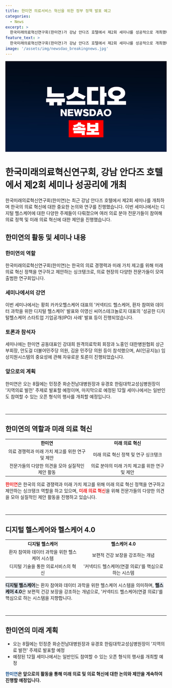 ```yaml
---
title: 한미연 의료서비스 혁신을 위한 정부 정책 발표 예고
categories:
  - News
excerpt: >
  한국미래의료혁신연구회(한미연)가 강남 안다즈 호텔에서 제2회 세미나를 성공적으로 개최했다. 세미나에서는 디지털 헬스케어에 관한 논의가 진행되었는데, 헬스케어 4.0의 발전과 의료 개혁을 강조했으며, 다양한 전문가들의 발표와 자유론이 이어졌다. 한미연은 앞으로도 미래 의료개혁 정책을 제안할 계획이며, 다음 세미나에서는 지역의료 발전 주제로 발표할 예정이다.
feature_text: >
  한국미래의료혁신연구회(한미연)가 강남 안다즈 호텔에서 제2회 세미나를 성공적으로 개최했다. 세미나에서는 디지털 헬스케어에 관한 논의가 진행되었는데, 헬스케어 4.0의 발전과 의료 개혁을 강조했으며, 다양한 전문가들의 발표와 자유론이 이어졌다. 한미연은 앞으로도 미래 의료개혁 정책을 제안할 계획이며, 다음 세미나에서는 지역의료 발전 주제로 발표할 예정이다.
image: '/assets/img/newsdao_breakingnews.jpg'
---
```


<p><img src="/assets/img/newsdao_breakingnews.jpg" alt="pcversion 속보" /></p>

<h1>한국미래의료혁신연구회, 강남 안다즈 호텔에서 제2회 세미나 성공리에 개최</h1>

<p data-ke-size="size16">한국미래의료혁신연구회(한미연)는 최근 강남 안다즈 호텔에서 제2회 세미나를 개최하며 한국의 의료 혁신에 대한 중요한 논의와 연구를 진행했습니다. 이번 세미나에서는 디지털 헬스케어에 대한 다양한 주제들이 다뤄졌으며 여러 의료 분야 전문가들이 참여해 의료 정책 및 미래 의료 혁신에 대한 제안을 진행했습니다.</p>

<h2 data-ke-size="size26">한미연의 활동 및 세미나 내용</h2>

<h3>한미연의 역할</h3>

<p data-ke-size="size16">한국미래의료혁신연구회(한미연)는 한국의 의료 경쟁력과 미래 가치 제고를 위해 미래 의료 혁신 정책을 연구하고 제안하는 싱크탱크로, 의료 현장의 다양한 전문가들이 모여 출범한 연구회입니다.</p>

<h3>세미나에서의 강연</h3>

<p data-ke-size="size16">이번 세미나에서는 황희 카카오헬스케어 대표의 '커넥티드 헬스케어, 환자 참여와 데이터 과학을 위한 디지털 헬스케어' 발표와 이영신 씨어스테크놀로지 대표의 '성공한 디지털헬스케어 스타트업 기업공개(IPO) 사례' 발표 등이 진행되었습니다.</p>

<h3>토론과 참석자</h3>

<p data-ke-size="size16">세미나에는 한미연 공동대표인 강대희 원격의료학회 회장과 노홍인 대한병원협회 상근부회장, 안도걸 더불어민주당 의원, 김윤 민주당 의원 등이 참석했으며, AI(인공지능) 임상지원시스템의 중요성에 관해 자유로운 토론이 진행되었습니다.</p>

<h3>앞으로의 계획</h3>

<p data-ke-size="size16">한미연은 오는 8월에는 민정준 화순전남대병원장과 유경호 한림대학교성심병원장이 '지역의료 발전' 주제로 발표할 예정이며, 마지막으로 예정된 12월 세미나에서는 일반인도 참여할 수 있는 오픈 형식의 행사를 개최할 예정입니다.</p>

<p data-ke-size="size16">&nbsp;</p>

<hr>

<h2 data-ke-size="size26">한미연의 역할과 미래 의료 혁신</h2>

<table>
    <tr>
        <td style="text-align: center; height: 17px;"><b>한미연</b></td>
        <td style="text-align: center; height: 17px;"><b>미래 의료 혁신</b></td>
    </tr>
    <tr>
        <td style="text-align: center; height: 17px;">의료 경쟁력과 미래 가치 제고를 위한 연구 및 제안</td>
        <td style="text-align: center; height: 17px;">미래 의료 혁신 정책 및 연구 싱크탱크</td>
    </tr>
    <tr>
        <td style="text-align: center; height: 17px;">전문가들의 다양한 의견을 모아 실질적인 제안 활동</td>
        <td style="text-align: center; height: 17px;">의료 분야의 미래 가치 제고를 위한 연구 및 제안</td>
    </tr>
</table>

<p><b><span style="color: #ee2323;">한미연</span></b>은 한국의 의료 경쟁력과 미래 가치 제고를 위해 미래 의료 혁신 정책을 연구하고 제안하는 싱크탱크 역할을 하고 있으며, <b><span style="color: #ee2323;">미래 의료 혁신</span></b>을 위해 전문가들의 다양한 의견을 모아 실질적인 제안 활동을 진행하고 있습니다.</p>

<p data-ke-size="size16">&nbsp;</p>

<hr>

<h2 data-ke-size="size26">디지털 헬스케어와 헬스케어 4.0</h2>

<table>
    <tr>
        <td style="text-align: center; height: 17px;"><b>디지털 헬스케어</b></td>
        <td style="text-align: center; height: 17px;"><b>헬스케어 4.0</b></td>
    </tr>
    <tr>
        <td style="text-align: center; height: 17px;">환자 참여와 데이터 과학을 위한 헬스케어 시스템</td>
        <td style="text-align: center; height: 17px;">보편적 건강 보장을 강조하는 개념</td>
    </tr>
    <tr>
        <td style="text-align: center; height: 17px;">디지털 기술을 통한 의료서비스의 혁신</td>
        <td style="text-align: center; height: 17px;">'커넥티드 헬스케어(연결 의료)'를 핵심으로 하는 시스템</td>
    </tr>
</table>

<p><b><span style="background-color: #21538527;">디지털 헬스케어</span></b>는 환자 참여와 데이터 과학을 위한 헬스케어 시스템을 의미하며, <b><span style="background-color: #21538527;">헬스케어 4.0</span></b>은 보편적 건강 보장을 강조하는 개념으로, '커넥티드 헬스케어(연결 의료)'를 핵심으로 하는 시스템을 지향합니다.</p>

<p data-ke-size="size16">&nbsp;</p>

<hr>

<h2 data-ke-size="size26">한미연의 미래 계획</h2>

<ul>
    <li>오는 8월에는 민정준 화순전남대병원장과 유경호 한림대학교성심병원장이 '지역의료 발전' 주제로 발표할 예정</li>
    <li>예정된 12월 세미나에서는 일반인도 참여할 수 있는 오픈 형식의 행사를 개최할 예정</li>
</ul>

<p><b><span style="color: #1a5490;">한미연</span><b>은 앞으로의 활동을 통해 미래 의료 및 의료 혁신에 대한 논의와 제안을 계속하여 진행할 예정입니다.</p>

<p data-ke-size="size16">&nbsp;</p>

